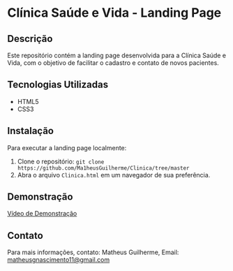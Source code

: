 # Clínica Saúde e Vida - Landing Page

## Descrição
Este repositório contém a landing page desenvolvida para a Clínica Saúde e Vida, com o objetivo de facilitar o cadastro e contato de novos pacientes.

## Tecnologias Utilizadas
- HTML5
- CSS3

## Instalação
Para executar a landing page localmente:
1. Clone o repositório: `git clone https://github.com/Ma1heusGuilherme/Clinica/tree/master`
2. Abra o arquivo `Clinica.html` em um navegador de sua preferência.

## Demonstração
[Vídeo de Demonstração](link_para_o_vídeo)

## Contato
Para mais informações, contato: Matheus Guilherme, Email: matheusgnascimento11@gmail.com
